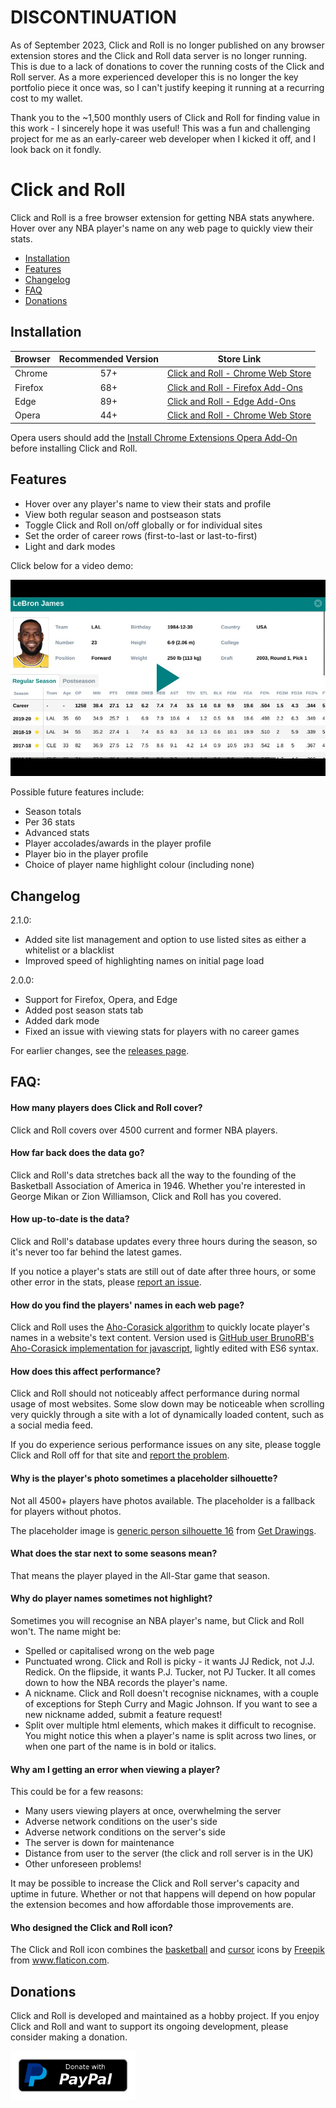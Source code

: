 # DISCONTINUATION

As of September 2023, Click and Roll is no longer published on any browser extension stores and the Click and Roll data server is no longer running. This is due to a lack of donations to cover the running costs of the Click and Roll server. As a more experienced developer this is no longer the key portfolio piece it once was, so I can't justify keeping it running at a recurring cost to my wallet.

Thank you to the ~1,500 monthly users of Click and Roll for finding value in this work - I sincerely hope it was useful! This was a fun and challenging project for me as an early-career web developer when I kicked it off, and I look back on it fondly.

# Click and Roll

Click and Roll is a free browser extension for getting NBA stats anywhere. Hover over any NBA player's name on any web page to quickly view their stats.

- [Installation](#installation)
- [Features](#features)
- [Changelog](#changelog)
- [FAQ](#faq)
- [Donations](#donations)

## Installation

| Browser | Recommended Version | Store Link                                                                                                                     |
| ------- | :-----------------: | ------------------------------------------------------------------------------------------------------------------------------ |
| Chrome  | 57+                 | [Click and Roll - Chrome Web Store](https://chrome.google.com/webstore/detail/click-and-roll/mkindbniefmmhpmcelmkhcpaaieeddml) |
| Firefox | 68+                 | [Click and Roll - Firefox Add-Ons](https://addons.mozilla.org/en-GB/firefox/addon/click-and-roll/)                             |
| Edge    | 89+                 | [Click and Roll - Edge Add-Ons](https://microsoftedge.microsoft.com/addons/detail/edijdhnfekmllaeppcecmmoabggpdana)            |
| Opera   | 44+                 | [Click and Roll - Chrome Web Store](https://chrome.google.com/webstore/detail/click-and-roll/mkindbniefmmhpmcelmkhcpaaieeddml) |

Opera users should add the [Install Chrome Extensions Opera Add-On](https://addons.opera.com/en/extensions/details/install-chrome-extensions/) before installing Click and Roll.

## Features

- Hover over any player's name to view their stats and profile
- View both regular season and postseason stats
- Toggle Click and Roll on/off globally or for individual sites
- Set the order of career rows (first-to-last or last-to-first)
- Light and dark modes

Click below for a video demo:

[![Click and Roll video demo](assets/static/Thumbnail%20-%20README.jpg)](http://www.youtube.com/watch?v=IuO4YWIEzAk)

Possible future features include:

- Season totals
- Per 36 stats
- Advanced stats
- Player accolades/awards in the player profile
- Player bio in the player profile
- Choice of player name highlight colour (including none)

## Changelog

2.1.0:

- Added site list management and option to use listed sites as either a whitelist or a blacklist
- Improved speed of highlighting names on initial page load

2.0.0:

- Support for Firefox, Opera, and Edge
- Added post season stats tab
- Added dark mode
- Fixed an issue with viewing stats for players with no career games

For earlier changes, see the [releases page](https://github.com/aajfranklin/Click-And-Roll/releases).

## FAQ:

#### How many players does Click and Roll cover?

Click and Roll covers over 4500 current and former NBA players.

#### How far back does the data go?

Click and Roll's data stretches back all the way to the founding of the Basketball Association of America in 1946. Whether you're interested in George Mikan or Zion Williamson, Click and Roll has you covered.

#### How up-to-date is the data?

Click and Roll's database updates every three hours during the season, so it's never too far behind the latest games.

If you notice a player's stats are still out of date after three hours, or some other error in the stats, please [report an issue](https://github.com/aajfranklin/Click-And-Roll/issues).

#### How do you find the players' names in each web page?

Click and Roll uses the [Aho-Corasick algorithm](https://en.wikipedia.org/wiki/Aho%E2%80%93Corasick_algorithm) to quickly locate player's names in a website's text content. Version used is [GitHub user BrunoRB's Aho-Corasick implementation for javascript](https://github.com/BrunoRB/ahocorasick), lightly edited with ES6 syntax.

#### How does this affect performance?

Click and Roll should not noticeably affect performance during normal usage of most websites. Some slow down may be noticeable when scrolling very quickly through a site with a lot of dynamically loaded content, such as a social media feed.

If you do experience serious performance issues on any site, please toggle Click and Roll off for that site and [report the problem](https://github.com/aajfranklin/Click-And-Roll/issues).

#### Why is the player's photo sometimes a placeholder silhouette?

Not all 4500+ players have photos available. The placeholder is a fallback for players without photos.

The placeholder image is [generic person silhouette 16](http://getdrawings.com/generic-person-silhouette#generic-person-silhouette-16.jpg) from [Get Drawings](http://getdrawings.com/).

#### What does the star next to some seasons mean?

That means the player played in the All-Star game that season.

#### Why do player names sometimes not highlight?

Sometimes you will recognise an NBA player's name, but Click and Roll won't. The name might be:

- Spelled or capitalised wrong on the web page
- Punctuated wrong. Click and Roll is picky - it wants JJ Redick, not J.J. Redick. On the flipside, it wants P.J. Tucker, not PJ Tucker. It all comes down to how the NBA records the player's name.
- A nickname. Click and Roll doesn't recognise nicknames, with a couple of exceptions for Steph Curry and Magic Johnson. If you want to see a new nickname added, submit a feature request!
- Split over multiple html elements, which makes it difficult to recognise. You might notice this when a player's name is split across two lines, or when one part of the name is in bold or italics.

#### Why am I getting an error when viewing a player?

This could be for a few reasons:

- Many users viewing players at once, overwhelming the server
- Adverse network conditions on the user's side
- Adverse network conditions on the server's side
- The server is down for maintenance
- Distance from user to the server (the click and roll server is in the UK)
- Other unforeseen problems!

It may be possible to increase the Click and Roll server's capacity and uptime in future. Whether or not that happens will depend on how popular the extension becomes and how affordable those improvements are.

#### Who designed the Click and Roll icon?

The Click and Roll icon combines the [basketball](https://www.flaticon.com/free-icon/basketball_167739#term=basketball&page=1&position=2) and [cursor](https://www.flaticon.com/free-icon/cursor_99173#term=cursor&page=1&position=3) icons by [Freepik](https://www.flaticon.com/authors/freepik) from www.flaticon.com. 

## Donations

Click and Roll is developed and maintained as a hobby project. If you enjoy Click and Roll and want to support its ongoing development, please consider making a donation.
 
[![PayPal Donate Button](assets/static/PayPal%20Button.png)](https://paypal.me/clickandroll)
